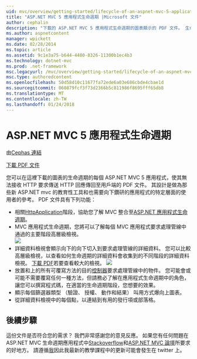 ```yaml
---
uid: mvc/overview/getting-started/lifecycle-of-an-aspnet-mvc-5-application
title: "ASP.NET MVC 5 應用程式生命週期 |Microsoft 文件"
author: cephalin
description: "下載的 ASP.NET MVC 5 應用程式生命週期的圖表顯示的 PDF 文件。 生命週期本文提供 MVC 生命週期的高層級檢視..."
ms.author: aspnetcontent
manager: wpickett
ms.date: 02/28/2014
ms.topic: article
ms.assetid: 9c1e3a75-b644-4480-8326-11300b1ec4b3
ms.technology: dotnet-mvc
ms.prod: .net-framework
msc.legacyurl: /mvc/overview/getting-started/lifecycle-of-an-aspnet-mvc-5-application
msc.type: authoredcontent
ms.openlocfilehash: 50d58d10c11677fa72ede6a03e686cbde4cbae1d
ms.sourcegitcommit: 060879fcf3f73d2366b5c811986f8695fff65db8
ms.translationtype: MT
ms.contentlocale: zh-TW
ms.lasthandoff: 01/24/2018
---
```

<a name="lifecycle-of-an-aspnet-mvc-5-application"></a>ASP.NET MVC 5 應用程式生命週期
====================
由[Cephas 連結](https://github.com/cephalin)

[下載 PDF 文件](lifecycle-of-an-aspnet-mvc-5-application/_static/lifecycle-of-an-aspnet-mvc-5-application1.pdf)

您可以在這裡下載的圖表的生命週期的每個 ASP.NET MVC 5 應用程式，使其無法接收 HTTP 要求傳送 HTTP 回應傳回至用戶端的 PDF 文件。 其設計是做為那些新 ASP.NET mvc 的教育性工具和也需要向下鑽研的應用程式的特定層面的使用者的參考。 PDF 文件具有下列功能：

- 相關[HttpApplication](https://msdn.microsoft.com/library/system.web.httpapplication.aspx)階段，協助您了解 MVC 整合至[ASP.NET 應用程式生命週期](https://msdn.microsoft.com/library/bb470252.aspx)。
- MVC 應用程式生命週期，您將可以了解每個 MVC 應用程式要求處理管線中通過的主要階段高層級檢視。  
    ![](lifecycle-of-an-aspnet-mvc-5-application/_static/image1.jpg)
- 詳細資料檢視會顯示向下的向下切入到要求處理管線的詳細資料。 您可以比較高層級檢視，以查看如何生命週期的詳細資料會收集到的不同階段的詳細資料檢視。 [下載 PDF](lifecycle-of-an-aspnet-mvc-5-application/_static/lifecycle-of-an-aspnet-mvc-5-application1.pdf)若要查看較大的檢視。
    ![](lifecycle-of-an-aspnet-mvc-5-application/_static/image2.jpg)
- 放置和上的所有可覆寫方法的目的[控制器](https://msdn.microsoft.com/library/system.web.mvc.controller.aspx)要求處理管線中的物件。 您可能會或可能不需要覆寫任何一種方法，但請務必了解在應用程式生命週期中的角色，讓您可以撰寫程式碼，在適當的生命週期階段，您想要的效果。
- 顯示每個篩選器類型 （驗證、 授權、 動作和結果） 叫用方式爆向上圖表。
- 從詳細資料檢視中的每個點，以連結到有用的發行項或部落格。


## <a name="next-steps"></a>後續步驟

這份文件是否符合您的需求？ 我們非常感謝您的意見反應。 如果您有任何問題在 ASP.NET MVC 生命週期應用程式中[Stackoverflow](http://stackoverflow.com/help)和[ASP.NET MVC 論壇](https://forums.asp.net/1146.aspx)所要求的好地方。 請遵循[我](https://twitter.com/Cephas_MSFT)因此我最新的教學課程中的更新可能會發生在 twitter 上。
